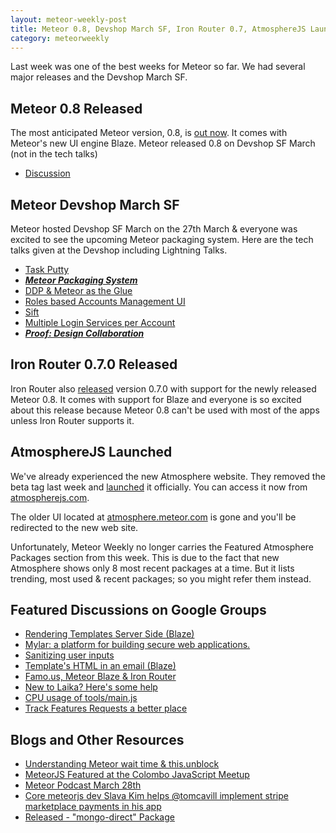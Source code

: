 ```yaml
---
layout: meteor-weekly-post
title: Meteor 0.8, Devshop March SF, Iron Router 0.7, AtmosphereJS Launch & More
category: meteorweekly
---
```


Last week was one of the best weeks for Meteor so far. We had several major releases and the Devshop March SF.

## Meteor 0.8 Released 

The most anticipated Meteor version, 0.8, is [out now](https://www.meteor.com/blog/2014/03/27/meteor-080-introducing-blaze). It comes with Meteor's new UI engine Blaze. Meteor released 0.8 on Devshop SF March (not in the tech talks)

* [Discussion](https://groups.google.com/forum/#!topic/meteor-talk/8kGirzHqZDA)

## Meteor Devshop March SF

Meteor hosted Devshop SF March on the 27th March & everyone was excited to see the upcoming Meteor packaging system. Here are the tech talks given at the Devshop including Lightning Talks. 

* [Task Putty](http://www.youtube.com/watch?v=RWhbjQ7GeQw&feature=share&t=18m)
* [_**Meteor Packaging System**_](http://www.youtube.com/watch?v=RWhbjQ7GeQw&feature=share&t=47m56s)
* [DDP & Meteor as the Glue](http://www.youtube.com/watch?v=RWhbjQ7GeQw&feature=share&t=1h18m10s)
* [Roles based Accounts Management UI](http://www.youtube.com/watch?v=RWhbjQ7GeQw&feature=share&t=1h22m47s)
* [Sift](http://www.youtube.com/watch?v=RWhbjQ7GeQw&feature=share&t=1h25m55s)
* [Multiple Login Services per Account](http://www.youtube.com/watch?v=RWhbjQ7GeQw&feature=share&t=1h31m4s)
* [_**Proof: Design Collaboration**_](http://www.youtube.com/watch?v=RWhbjQ7GeQw&feature=share&t=1h36m57s)

## Iron Router 0.7.0 Released

Iron Router also [released](https://groups.google.com/forum/#!topic/meteor-talk/5AWS4M4eza8) version 0.7.0 with support for the newly released Meteor 0.8. It comes with support for Blaze and everyone is so excited about this release because Meteor 0.8 can't be used with most of the apps unless Iron Router supports it.

## AtmosphereJS Launched

We've already experienced the new Atmosphere website. They removed the beta tag last week and [launched](http://us3.campaign-archive1.com/?u=4eaab348037bea8afae9acd5f&id=7077e6c631&e=02102ec270) it officially. You can access it now from [atmospherejs.com](http://atmospherejs.com). 

The older UI located at [atmosphere.meteor.com](http://atmosphere.meteor.com) is gone and you'll be redirected to the new web site. 

Unfortunately, Meteor Weekly no longer carries the Featured Atmosphere Packages section from this week. This is due to the fact that new Atmosphere shows only 8 most recent packages at a time. But it lists trending, most used & recent packages; so you might refer them instead.

## Featured Discussions on Google Groups

* [Rendering Templates Server Side (Blaze)](https://groups.google.com/forum/#!topic/meteor-talk/T5tLyezaw7E)
* [Mylar: a platform for building secure web applications.](https://groups.google.com/forum/#!topic/meteor-talk/yJuLfKx_W50)
* [Sanitizing user inputs](https://groups.google.com/forum/#!topic/meteor-talk/ZLEzhVMZT0s)
* [Template's HTML in an email (Blaze)](https://groups.google.com/forum/#!topic/meteor-talk/xcnBwTE6d7k)
* [Famo.us, Meteor Blaze & Iron Router](https://groups.google.com/forum/#!topic/meteor-talk/WyaqcEwVnHw)
* [New to Laika? Here's some help](https://groups.google.com/forum/#!topic/meteor-talk/nzKRT80QZ9A)
* [CPU usage of tools/main.js](https://groups.google.com/forum/#!topic/meteor-core/z4by8audkVw)
* [Track Features Requests a better place](https://groups.google.com/forum/#!topic/meteor-core/ST0sEs-7MJw)

## Blogs and Other Resources

* [Understanding Meteor wait time & this.unblock](http://meteorhacks.com/understanding-meteor-wait-time-and-this-unblock.html)
* [MeteorJS Featured at the Colombo JavaScript Meetup](http://readme.lk/colombo-javascript-meetup-fourth/)
* [Meteor Podcast March 28th](http://www.meteorpodcast.com/2014/03/28/episode-12-march-28th-2014/)
* [ Core meteorjs dev Slava Kim helps @tomcavill implement stripe marketplace payments in his app](https://www.youtube.com/watch?v=LCpfx5CqaEc&feature=youtu.be)
* [Released - "mongo-direct" Package](http://www.aaronthorp.com/meteor-js-released-mongo-direct-package/)